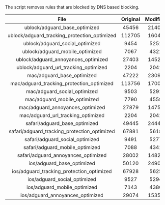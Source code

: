 The script removes rules that are blocked by DNS based blocking.


| File | Original | Modified |
|:----:|:-----:|:-----:|
| ublock/adguard_base_optimized | 45456 | 21409 |
| ublock/adguard_tracking_protection_optimized | 112705 | 16047 |
| ublock/adguard_social_optimized | 9454 | 5251 |
| ublock/adguard_mobile_optimized | 7067 | 4321 |
| ublock/adguard_annoyances_optimized | 27403 | 14528 |
| ublock/adguard_url_tracking_optimized | 2204 | 2041 |
| mac/adguard_base_optimized | 47222 | 23096 |
| mac/adguard_tracking_protection_optimized | 113756 | 17001 |
| mac/adguard_social_optimized | 9503 | 5291 |
| mac/adguard_mobile_optimized | 7790 | 4559 |
| mac/adguard_annoyances_optimized | 27879 | 14754 |
| mac/adguard_url_tracking_optimized | 2204 | 2041 |
| safari/adguard_base_optimized | 49445 | 24443 |
| safari/adguard_tracking_protection_optimized | 67881 | 5618 |
| safari/adguard_social_optimized | 9491 | 5277 |
| safari/adguard_mobile_optimized | 7088 | 4341 |
| safari/adguard_annoyances_optimized | 28002 | 14827 |
| ios/adguard_base_optimized | 50120 | 24903 |
| ios/adguard_tracking_protection_optimized | 67928 | 5625 |
| ios/adguard_social_optimized | 9527 | 5294 |
| ios/adguard_mobile_optimized | 7143 | 4380 |
| ios/adguard_annoyances_optimized | 29074 | 15351 |